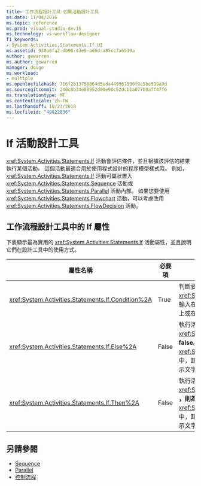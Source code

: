 ```yaml
---
title: 工作流程設計工具-如果活動設計工具
ms.date: 11/04/2016
ms.topic: reference
ms.prod: visual-studio-dev15
ms.technology: vs-workflow-designer
f1_keywords:
- System.Activities.Statements.If.UI
ms.assetid: 930a8fa2-db98-43e9-ad6d-a85cc7a6519a
author: gewarren
ms.author: gewarren
manager: douge
ms.workload:
- multiple
ms.openlocfilehash: 716f2b13758864d5eda449967990f9e5be399a9d
ms.sourcegitcommit: 240c8b34e80952d00e90c52dcb1a077b9aff47f6
ms.translationtype: MT
ms.contentlocale: zh-TW
ms.lasthandoff: 10/23/2018
ms.locfileid: "49822836"
---
```

# <a name="if-activity-designer"></a>If 活動設計工具

<xref:System.Activities.Statements.If> 活動會評估條件，並且根據該評估的結果執行某個活動。 這個活動最適合用於使用程式設計的程序模型樣式時。 例如，<xref:System.Activities.Statements.If> 活動可巢狀置入 <xref:System.Activities.Statements.Sequence> 活動或 <xref:System.Activities.Statements.Parallel> 活動內部。 如果您要使用 <xref:System.Activities.Statements.Flowchart> 活動，可以考慮改用 <xref:System.Activities.Statements.FlowDecision> 活動。

## <a name="if-properties-in-the-workflow-designer"></a>工作流程設計工具中的 If 屬性

下表顯示最為實用的 <xref:System.Activities.Statements.If> 活動屬性，並且說明它們在設計工具中的使用方式。

|屬性名稱|必要項|使用方式|
|-|--------------|-|
|<xref:System.Activities.Statements.If.Condition%2A>|True|判斷要執行哪個子活動的條件。 若要設定<xref:System.Activities.Statements.If.Condition%2A>，輸入在 Visual Basic 運算式**條件**方塊**如果**活動設計工具上或在屬性方格中。|
|<xref:System.Activities.Statements.If.Else%2A>|False|執行活動<xref:System.Activities.Statements.If.Condition%2A>已**false**。 將執行的活動新增<xref:System.Activities.Statements.If.Else%2A>分支中，卸除的活動**工具箱**成**Else**方塊**如果**活動設計工具提示文字與"在此放置活動 」。|
|<xref:System.Activities.Statements.If.Then%2A>|False|執行活動<xref:System.Activities.Statements.If.Condition%2A>已 **，則為 true**。 將執行的活動新增<xref:System.Activities.Statements.If.Then%2A>分支中，卸除的活動**工具箱**成**然後**方塊**如果**活動設計工具提示文字與"在此放置活動 」。|

## <a name="see-also"></a>另請參閱

- [Sequence](../workflow-designer/sequence-activity-designer.md)
- [Parallel](../workflow-designer/parallel-activity-designer.md)
- [控制流程](../workflow-designer/control-flow-activity-designers.md)